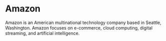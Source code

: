 # Amazon

Amazon is an American multinational technology company based in Seattle, Washington. Amazon focuses on e-commerce, cloud computing, digital streaming, and artificial intelligence.